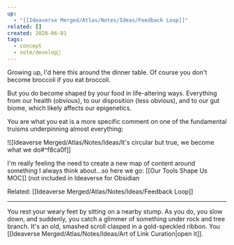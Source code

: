 ```yaml
---
up:
  - "[[Ideaverse Merged/Atlas/Notes/Ideas/Feedback Loop]]"
related: []
created: 2020-06-01
tags:
  - concept
  - note/develop🍃
---
```


Growing up, I'd here this around the dinner table. Of course you don't become broccoli if you eat broccoli. 

But you do become shaped by your food in life-altering ways. Everything from our health (obvious), to our disposition (less obvious), and to our gut biome, which likely affects our epigenetics. 

You are what you eat is a more specific comment on one of the fundamental truisms underpinning almost everything:

![[Ideaverse Merged/Atlas/Notes/Ideas/It's circular but true, we become what we do#^f8ca0f]]

I'm really feeling the need to create a new map of content around something I always think about...so here we go: [[Our Tools Shape Us MOC]] (not included in Ideaverse for Obsidian

Related: [[Ideaverse Merged/Atlas/Notes/Ideas/Feedback Loop]]

---
You rest your weary feet by sitting on a nearby stump. As you do, you slow down, and suddenly, you catch a glimmer of something under rock and tree branch. It's an old, smashed scroll clasped in a gold-speckled ribbon. You [[Ideaverse Merged/Atlas/Notes/Ideas/Art of Link Curation|open it]].

